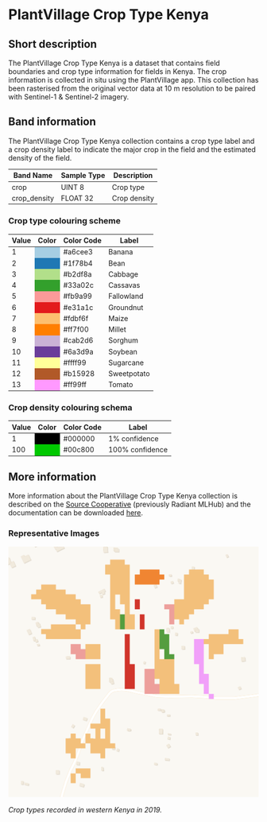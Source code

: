 # PlantVillage Crop Type Kenya

## Short description

The PlantVillage Crop Type Kenya is a dataset that contains field boundaries and crop type information for fields in Kenya. The crop information is collected in situ using the PlantVillage app. This collection has been rasterised from the original vector data at 10 m resolution to be paired with Sentinel-1 & Sentinel-2 imagery. 

## Band information

The PlantVillage Crop Type Kenya collection contains a crop type label and a crop density label to indicate the major crop in the field and the estimated density of the field.

<table>
  <thead>
    <tr>
      <th>Band Name</th>
      <th>Sample Type</th>
      <th>Description</th>
    </tr>
  </thead>
  <tbody>
    <tr>
      <td>crop</td>
      <td >UINT 8</td>
      <td>Crop type</td>
    </tr>
    <tr>
      <td>crop_density</td>
      <td >FLOAT 32</td>
      <td>Crop density</td>
    </tr>
   </tbody>
</table>

### Crop type colouring scheme

<table>
  <thead>
    <tr>
      <th>Value</th>
      <th>Color</th>
      <th>Color Code</th>
      <th>Label</th>
    </tr>
  </thead>
  <tbody>
    <tr>
      <td>1</td>
      <td bgcolor="#a6cee3"></td>
      <td>#a6cee3</td>
      <td>Banana</td>
    </tr>
    <tr>
      <td>2</td>
      <td bgcolor="#1f78b4"></td>
      <td>#1f78b4</td>
      <td>Bean</td>
    </tr>
    <tr>
      <td>3</td>
      <td bgcolor="#b2df8a"></td>
      <td>#b2df8a</td>
      <td>Cabbage</td>
    </tr>
    <tr>
      <td>4</td>
      <td bgcolor="#33a02c"></td>
      <td>#33a02c</td>
      <td>Cassavas</td>
    </tr>
    <tr>
      <td>5</td>
      <td bgcolor="#fb9a99"></td>
      <td>#fb9a99</td>
      <td>Fallowland</td>
    </tr>
    <tr>
      <td>6</td>
      <td bgcolor="#e31a1c"></td>
      <td>#e31a1c</td>
      <td>Groundnut</td>
    </tr>
    <tr>
      <td>7</td>
      <td bgcolor="#fdbf6f"></td>
      <td>#fdbf6f</td>
      <td>Maize</td>
    </tr>
    <tr>
      <td>8</td>
      <td bgcolor="#ff7f00"></td>
      <td>#ff7f00</td>
      <td>Millet</td>
    </tr>
    <tr>
      <td>9</td>
      <td bgcolor="#cab2d6"></td>
      <td>#cab2d6</td>
      <td>Sorghum</td>
    </tr>
    <tr>
      <td>10</td>
      <td bgcolor="#6a3d9a"></td>
      <td>#6a3d9a</td>
      <td>Soybean</td>
    </tr>
    <tr>
      <td>11</td>
      <td bgcolor="#ffff99"></td>
      <td>#ffff99</td>
      <td>Sugarcane</td>
    </tr>
    <tr>
      <td>12</td>
      <td bgcolor="#b15928"></td>
      <td>#b15928</td>
      <td>Sweetpotato</td>
    </tr>
    <tr>
      <td>13</td>
      <td bgcolor="#ff99ff"></td>
      <td>#ff99ff</td>
      <td>Tomato</td>
    </tr>
  </tbody>
</table>

### Crop density colouring schema

<table>
  <thead>
    <tr>
      <th>Value</th>
      <th>Color</th>
      <th>Color Code</th>
      <th>Label</th>
    </tr>
  </thead>
  <tbody>
    <tr>
      <td>1</td>
      <td bgcolor="#000000"></td>
      <td>#000000</td>
      <td>1% confidence</td>
    </tr>
    <tr>
      <td>100</td>
      <td bgcolor="#00c800"></td>
      <td>#00c800</td>
      <td>100% confidence</td>
    </tr>
  </tbody>
</table>

## More information

More information about the PlantVillage Crop Type Kenya collection is described on the [Source Cooperative](https://beta.source.coop/repositories/radiantearth/african-crops-kenya-01/description) (previously Radiant MLHub) and the documentation can be downloaded [here](https://data.source.coop/radiantearth/african-crops-kenya-01/Kenya_Documentation.pdf).

### Representative Images

![Western Kenya crops](western_kenya_crops.png)

*Crop types recorded in western Kenya in 2019.*
